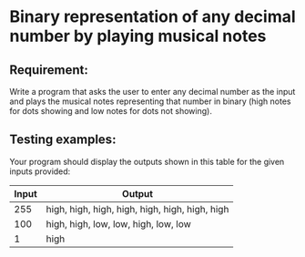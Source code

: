 # Binary representation of any decimal number by playing musical notes

## Requirement:

Write a program that asks the user to enter any decimal number as the input and plays the musical notes representing that number in binary (high notes for dots showing and low notes for dots not showing).

## Testing examples:

Your program should display the outputs shown in this table for the given inputs provided:

| Input | Output                                         |
| ----- | ---------------------------------------------- |
| 255   | high, high, high, high, high, high, high, high |
| 100   | high, high, low, low, high, low, low           |
| 1     | high                                           |